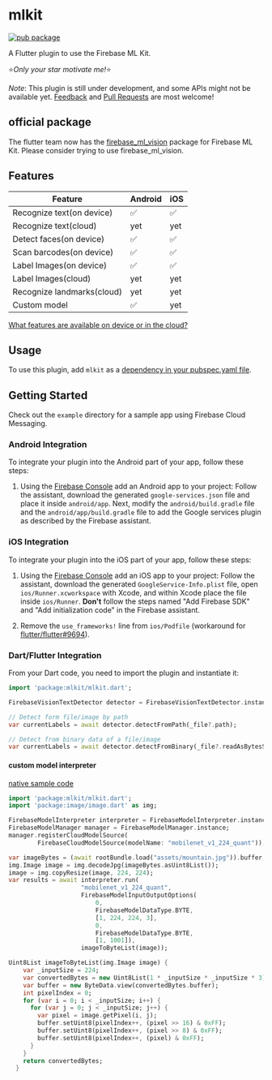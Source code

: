 # mlkit

[![pub package](https://img.shields.io/pub/v/mlkit.svg)](https://pub.dartlang.org/packages/mlkit)

A Flutter plugin to use the Firebase ML Kit.

:star:*Only your star motivate me!*:star:

*Note*: This plugin is still under development, and some APIs might not be available yet. [Feedback](https://github.com/azihsoyn/flutter_mlkit/issues) and [Pull Requests](https://github.com/azihsoyn/flutter_mlkit/pulls) are most welcome!

## official package
The flutter team now has the [firebase_ml_vision](https://pub.dartlang.org/packages/firebase_ml_vision) package for Firebase ML Kit. Please consider trying to use firebase_ml_vision. 

## Features

| Feature                        | Android | iOS |
|--------------------------------|---------|-----|
| Recognize text(on device)      | ✅      | ✅  |
| Recognize text(cloud)          | yet     | yet |
| Detect faces(on device)        | ✅      | ✅  |
| Scan barcodes(on device)       | ✅      | ✅  |
| Label Images(on device)        | ✅      | ✅  |
| Label Images(cloud)            | yet     | yet |
| Recognize landmarks(cloud)     | yet     | yet |
| Custom model                   | ✅      | yet |

[What features are available on device or in the cloud?](https://firebase.google.com/docs/ml-kit/)

## Usage
To use this plugin, add `mlkit` as a [dependency in your pubspec.yaml file](https://flutter.io/platform-plugins/).

## Getting Started

Check out the `example` directory for a sample app using Firebase Cloud Messaging.

### Android Integration

To integrate your plugin into the Android part of your app, follow these steps:

1. Using the [Firebase Console](https://console.firebase.google.com/) add an Android app to your project: Follow the assistant, download the generated `google-services.json` file and place it inside `android/app`. Next, modify the `android/build.gradle` file and the `android/app/build.gradle` file to add the Google services plugin as described by the Firebase assistant.

### iOS Integration

To integrate your plugin into the iOS part of your app, follow these steps:

1. Using the [Firebase Console](https://console.firebase.google.com/) add an iOS app to your project: Follow the assistant, download the generated `GoogleService-Info.plist` file, open `ios/Runner.xcworkspace` with Xcode, and within Xcode place the file inside `ios/Runner`. **Don't** follow the steps named "Add Firebase SDK" and "Add initialization code" in the Firebase assistant.

1. Remove the `use_frameworks!` line from `ios/Podfile` (workaround for [flutter/flutter#9694](https://github.com/flutter/flutter/issues/9694)).

### Dart/Flutter Integration

From your Dart code, you need to import the plugin and instantiate it:

```dart
import 'package:mlkit/mlkit.dart';

FirebaseVisionTextDetector detector = FirebaseVisionTextDetector.instance;

// Detect form file/image by path
var currentLabels = await detector.detectFromPath(_file?.path);

// Detect from binary data of a file/image
var currentLabels = await detector.detectFromBinary(_file?.readAsBytesSync());
```

#### custom model interpreter

[native sample code](https://github.com/googlecodelabs/mlkit-android/blob/master/custom-model/final/app/src/main/java/com/google/firebase/codelab/mlkit_custommodel/MainActivity.java)

```dart
import 'package:mlkit/mlkit.dart';
import 'package:image/image.dart' as img;

FirebaseModelInterpreter interpreter = FirebaseModelInterpreter.instance;
FirebaseModelManager manager = FirebaseModelManager.instance;
manager.registerCloudModelSource(
        FirebaseCloudModelSource(modelName: "mobilenet_v1_224_quant"));

var imageBytes = (await rootBundle.load("assets/mountain.jpg")).buffer;
img.Image image = img.decodeJpg(imageBytes.asUint8List());
image = img.copyResize(image, 224, 224);
var results = await interpreter.run(
                    "mobilenet_v1_224_quant",
                    FirebaseModelInputOutputOptions(
                        0,
                        FirebaseModelDataType.BYTE,
                        [1, 224, 224, 3],
                        0,
                        FirebaseModelDataType.BYTE,
                        [1, 1001]),
                    imageToByteList(image));

Uint8List imageToByteList(img.Image image) {
    var _inputSize = 224;
    var convertedBytes = new Uint8List(1 * _inputSize * _inputSize * 3);
    var buffer = new ByteData.view(convertedBytes.buffer);
    int pixelIndex = 0;
    for (var i = 0; i < _inputSize; i++) {
      for (var j = 0; j < _inputSize; j++) {
        var pixel = image.getPixel(i, j);
        buffer.setUint8(pixelIndex++, (pixel >> 16) & 0xFF);
        buffer.setUint8(pixelIndex++, (pixel >> 8) & 0xFF);
        buffer.setUint8(pixelIndex++, (pixel) & 0xFF);
      }
    }
    return convertedBytes;
  }
```
